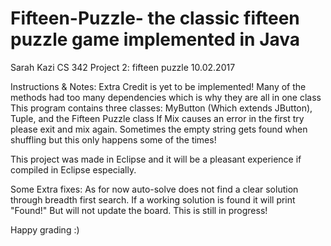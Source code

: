 # Fifteen-Puzzle- the classic fifteen puzzle game implemented in Java
Sarah Kazi
CS 342
Project 2: fifteen puzzle
10.02.2017

Instructions & Notes:
Extra Credit is yet to be implemented!
Many of the methods had too many dependencies which is why they are all in one class
This program contains three classes: MyButton (Which extends JButton), Tuple, and the Fifteen Puzzle class
If Mix causes an error in the first try please exit and mix again. Sometimes the empty string gets found when shuffling but this only happens some of the times!

This project was made in Eclipse and it will be a pleasant experience if compiled in Eclipse especially.

Some Extra fixes: As for now auto-solve does not find a clear solution through breadth first search. If a working solution is found it will print "Found!" But will not update the board. This is still in progress!

Happy grading :)

